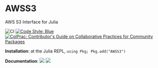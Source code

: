 # AWSS3

AWS S3 Interface for Julia

![CI](https://github.com/JuliaCloud/AWSS3.jl/workflows/CI/badge.svg)
[![Code Style: Blue](https://img.shields.io/badge/code%20style-blue-4495d1.svg)](https://github.com/invenia/BlueStyle)
[![ColPrac: Contributor's Guide on Collaborative Practices for Community Packages](https://img.shields.io/badge/ColPrac-Contributor's%20Guide-blueviolet)](https://github.com/SciML/ColPrac)

**Installation**: at the Julia REPL, `using Pkg; Pkg.add("AWSS3")`

**Documentation**: [![][docs-stable-img]][docs-stable-url] [![][docs-latest-img]][docs-latest-url]

[docs-latest-img]: https://img.shields.io/badge/docs-latest-blue.svg
[docs-latest-url]: http://juliacloud.github.io/AWSS3.jl/dev/

[docs-stable-img]: https://img.shields.io/badge/docs-stable-blue.svg
[docs-stable-url]: http://juliacloud.github.io/AWSS3.jl/stable/


